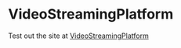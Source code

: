 # VideoStreamingPlatform


Test out the site at [VideoStreamingPlatform](https://video-streaming-platform-web-client-jg5qmt6o5a-uc.a.run.app)
